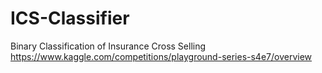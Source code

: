 # ICS-Classifier
 Binary Classification of Insurance Cross Selling
 https://www.kaggle.com/competitions/playground-series-s4e7/overview
